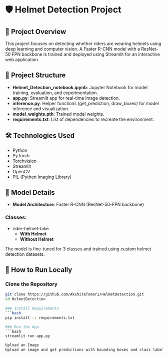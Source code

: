 # 🛡️ Helmet Detection Project

## 🚀 Project Overview
This project focuses on detecting whether riders are wearing helmets using deep learning and computer vision. A Faster R-CNN model with a ResNet-50 FPN backbone is trained and deployed using Streamlit for an interactive web application.

## 📂 Project Structure
- **Helmet_Detection_notebook.ipynb**: Jupyter Notebook for model training, evaluation, and experimentation.
- **app.py**: Streamlit app for real-time image detection.
- **inference.py**: Helper functions (get_prediction, draw_boxes) for model inference and visualization.
- **model_weights.pth**: Trained model weights.
- **requirements.txt**: List of dependencies to recreate the environment.

## 🛠️ Technologies Used
- Python
- PyTorch
- Torchvision
- Streamlit
- OpenCV
- PIL (Python Imaging Library)

## 🧠 Model Details
- **Model Architecture**: Faster R-CNN (ResNet-50-FPN backbone)
  
### Classes:
- rider-helmet-bike
  - **With Helmet**
  - **Without Helmet**

The model is fine-tuned for 3 classes and trained using custom helmet detection datasets.

## 📸 How to Run Locally

### Clone the Repository
```bash
git clone https://github.com/AkshitaTomar1/HelmetDetection.git
cd HelmetDetection
 
### Install Requirements
```bash
pip install -r requirements.txt

### Run the App
```bash
streamlit run app.py

Upload an Image
Upload an image and get predictions with bounding boxes and class labels.
